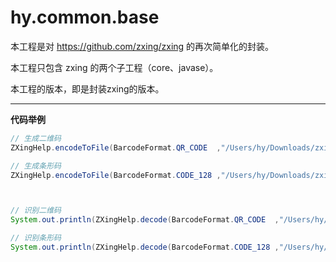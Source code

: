# hy.common.base



本工程是对 https://github.com/zxing/zxing 的再次简单化的封装。

本工程只包含 zxing 的两个子工程（core、javase）。

本工程的版本，即是封装zxing的版本。



------
__代码举例__
```java
// 生成二维码
ZXingHelp.encodeToFile(BarcodeFormat.QR_CODE  ,"/Users/hy/Downloads/zxing2D.png" ,"http://www.baidu.com" ,300 ,300);

// 生成条形码
ZXingHelp.encodeToFile(BarcodeFormat.CODE_128 ,"/Users/hy/Downloads/zxing1D.png" ,"Abc1234567890"        ,200 ,50);



// 识别二维码
System.out.println(ZXingHelp.decode(BarcodeFormat.QR_CODE  ,"/Users/hy/Downloads/zxing2D.png"));

// 识别条形码
System.out.println(ZXingHelp.decode(BarcodeFormat.CODE_128 ,"/Users/hy/Downloads/zxing1D.png"));
```